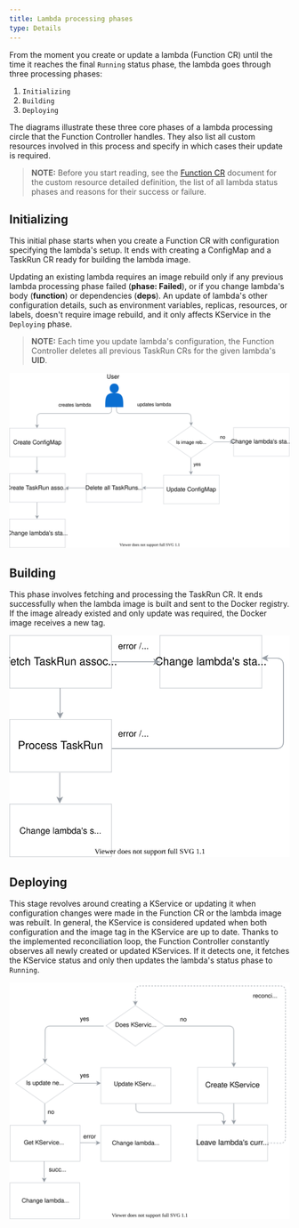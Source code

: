 ```yaml
---
title: Lambda processing phases
type: Details
---
```


From the moment you create or update a lambda (Function CR) until the time it reaches the final `Running` status phase, the lambda goes through three processing phases:

1. `Initializing`
2. `Building`
3. `Deploying`

The diagrams illustrate these three core phases of a lambda processing circle that the Function Controller handles. They also list all custom resources involved in this process and specify in which cases their update is required.

>**NOTE:** Before you start reading, see the [Function CR](#custom-resource-function) document for the custom resource detailed definition, the list of all lambda status phases and reasons for their success or failure.

## Initializing

This initial phase starts when you create a Function CR with configuration specifying the lambda's setup. It ends with creating a ConfigMap and a TaskRun CR ready for building the lambda image.

Updating an existing lambda requires an image rebuild only if any previous lambda processing phase failed (**phase: Failed**), or if you change lambda's body (**function**) or dependencies (**deps**). An update of lambda's other configuration details, such as environment variables, replicas, resources, or labels, doesn't require image rebuild, and it only affects KService in the `Deploying` phase.

> **NOTE:** Each time you update lambda's configuration, the Function Controller deletes all previous TaskRun CRs for the given lambda's **UID**.

![Initializing stage](./assets/initializing.svg)

## Building

This phase involves fetching and processing the TaskRun CR. It ends successfully when the lambda image is built and sent to the Docker registry. If the image already existed and only update was required, the Docker image receives a new tag.

![Building stage](./assets/building.svg)

## Deploying

This stage revolves around creating a KService or updating it when configuration changes were made in the Function CR or the lambda image was rebuilt. In general, the KService is considered updated when both configuration and the image tag in the KService are up to date. Thanks to the implemented reconciliation loop, the Function Controller constantly observes all newly created or updated KServices. If it detects one, it fetches the KService status and only then updates the lambda's status phase to `Running`.

![Deploying stage](./assets/deploying.svg)
